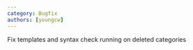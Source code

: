 ```yaml
---
category: Bugfix
authors: [youngcw]
---
```


Fix templates and syntax check running on deleted categories
